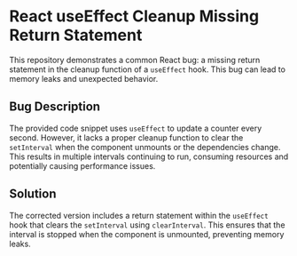 # React useEffect Cleanup Missing Return Statement

This repository demonstrates a common React bug: a missing return statement in the cleanup function of a `useEffect` hook.  This bug can lead to memory leaks and unexpected behavior.

## Bug Description
The provided code snippet uses `useEffect` to update a counter every second. However, it lacks a proper cleanup function to clear the `setInterval` when the component unmounts or the dependencies change. This results in multiple intervals continuing to run, consuming resources and potentially causing performance issues.

## Solution
The corrected version includes a return statement within the `useEffect` hook that clears the `setInterval` using `clearInterval`.  This ensures that the interval is stopped when the component is unmounted, preventing memory leaks.
